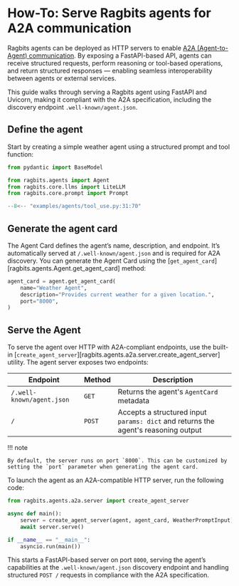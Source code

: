 # How-To: Serve Ragbits agents for A2A communication
Ragbits agents can be deployed as HTTP servers to enable [A2A (Agent-to-Agent) communication](https://a2aprotocol.ai/#about]). By exposing a FastAPI-based API, agents can receive structured requests, perform reasoning or tool-based operations, and return structured responses — enabling seamless interoperability between agents or external services.

This guide walks through serving a Ragbits agent using FastAPI and Uvicorn, making it compliant with the A2A specification, including the discovery endpoint `.well-known/agent.json`.

## Define the agent
Start by creating a simple weather agent using a structured prompt and tool function:

```python
from pydantic import BaseModel

from ragbits.agents import Agent
from ragbits.core.llms import LiteLLM
from ragbits.core.prompt import Prompt

--8<-- "examples/agents/tool_use.py:31:70"
```

## Generate the agent card
The Agent Card defines the agent’s name, description, and endpoint. It’s automatically served at `/.well-known/agent.json` and is required for A2A discovery. You can generate the Agent Card using the [`get_agent_card`][ragbits.agents.Agent.get_agent_card] method:

```python
agent_card = agent.get_agent_card(
    name="Weather Agent",
    description="Provides current weather for a given location.",
    port="8000",
)
```

## Serve the Agent
To serve the agent over HTTP with A2A-compliant endpoints, use the built-in [`create_agent_server`][ragbits.agents.a2a.server.create_agent_server] utility. The agent server exposes two endpoints: 

| Endpoint                  | Method | Description                                                                          |
| ------------------------- | ------ | ------------------------------------------------------------------------------------ |
| `/.well-known/agent.json` | `GET`  | Returns the agent's `AgentCard` metadata                                             |
| `/`                       | `POST` | Accepts a structured input `params: dict` and returns the agent's reasoning output |

!!! note

    By default, the server runs on port `8000`. This can be customized by setting the `port` parameter when generating the agent card. 

To launch the agent as an A2A-compatible HTTP server, run the following code:
```python
from ragbits.agents.a2a.server import create_agent_server

async def main():
    server = create_agent_server(agent, agent_card, WeatherPromptInput)
    await server.serve()

if __name__ == "__main__":
    asyncio.run(main())
```
This starts a FastAPI-based server on port `8000`, serving the agent’s capabilities at the `.well-known/agent.json` discovery endpoint and handling structured `POST /` requests in compliance with the A2A specification.
